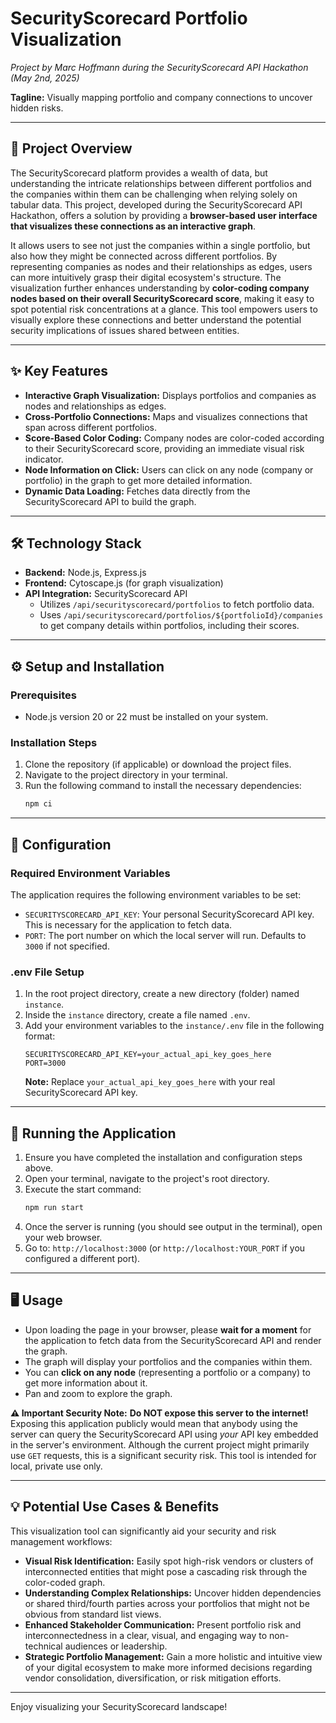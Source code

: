# SecurityScorecard Portfolio Visualization
*Project by Marc Hoffmann during the SecurityScorecard API Hackathon (May 2nd, 2025)*

**Tagline:** Visually mapping portfolio and company connections to uncover hidden risks.

---

## 🌟 Project Overview

The SecurityScorecard platform provides a wealth of data, but understanding the intricate relationships between different portfolios and the companies within them can be challenging when relying solely on tabular data. This project, developed during the SecurityScorecard API Hackathon, offers a solution by providing a **browser-based user interface that visualizes these connections as an interactive graph**.

It allows users to see not just the companies within a single portfolio, but also how they might be connected across different portfolios. By representing companies as nodes and their relationships as edges, users can more intuitively grasp their digital ecosystem's structure. The visualization further enhances understanding by **color-coding company nodes based on their overall SecurityScorecard score**, making it easy to spot potential risk concentrations at a glance. This tool empowers users to visually explore these connections and better understand the potential security implications of issues shared between entities.

---

## ✨ Key Features

* **Interactive Graph Visualization:** Displays portfolios and companies as nodes and relationships as edges.
* **Cross-Portfolio Connections:** Maps and visualizes connections that span across different portfolios.
* **Score-Based Color Coding:** Company nodes are color-coded according to their SecurityScorecard score, providing an immediate visual risk indicator.
* **Node Information on Click:** Users can click on any node (company or portfolio) in the graph to get more detailed information.
* **Dynamic Data Loading:** Fetches data directly from the SecurityScorecard API to build the graph.

---

## 🛠️ Technology Stack

* **Backend:** Node.js, Express.js
* **Frontend:** Cytoscape.js (for graph visualization)
* **API Integration:** SecurityScorecard API
    * Utilizes `/api/securityscorecard/portfolios` to fetch portfolio data.
    * Uses `/api/securityscorecard/portfolios/${portfolioId}/companies` to get company details within portfolios, including their scores.

---

## ⚙️ Setup and Installation

### Prerequisites

* Node.js version 20 or 22 must be installed on your system.

### Installation Steps

1.  Clone the repository (if applicable) or download the project files.
2.  Navigate to the project directory in your terminal.
3.  Run the following command to install the necessary dependencies:
    ```bash
    npm ci
    ```

---

## 🔑 Configuration

### Required Environment Variables

The application requires the following environment variables to be set:

* `SECURITYSCORECARD_API_KEY`: Your personal SecurityScorecard API key. This is necessary for the application to fetch data.
* `PORT`: The port number on which the local server will run. Defaults to `3000` if not specified.

### .env File Setup

1.  In the root project directory, create a new directory (folder) named `instance`.
2.  Inside the `instance` directory, create a file named `.env`.
3.  Add your environment variables to the `instance/.env` file in the following format:
    ```
    SECURITYSCORECARD_API_KEY=your_actual_api_key_goes_here
    PORT=3000
    ```
    **Note:** Replace `your_actual_api_key_goes_here` with your real SecurityScorecard API key.

---

## 🚀 Running the Application

1.  Ensure you have completed the installation and configuration steps above.
2.  Open your terminal, navigate to the project's root directory.
3.  Execute the start command:
    ```bash
    npm run start
    ```
4.  Once the server is running (you should see output in the terminal), open your web browser.
5.  Go to: `http://localhost:3000` (or `http://localhost:YOUR_PORT` if you configured a different port).

---

## 🖥️ Usage

* Upon loading the page in your browser, please **wait for a moment** for the application to fetch data from the SecurityScorecard API and render the graph.
* The graph will display your portfolios and the companies within them.
* You can **click on any node** (representing a portfolio or a company) to get more information about it.
* Pan and zoom to explore the graph.

**⚠️ Important Security Note:**
**Do NOT expose this server to the internet!** Exposing this application publicly would mean that anybody using the server can query the SecurityScorecard API using *your* API key embedded in the server's environment. Although the current project might primarily use `GET` requests, this is a significant security risk. This tool is intended for local, private use only.

---

## 💡 Potential Use Cases & Benefits

This visualization tool can significantly aid your security and risk management workflows:

* **Visual Risk Identification:** Easily spot high-risk vendors or clusters of interconnected entities that might pose a cascading risk through the color-coded graph.
* **Understanding Complex Relationships:** Uncover hidden dependencies or shared third/fourth parties across your portfolios that might not be obvious from standard list views.
* **Enhanced Stakeholder Communication:** Present portfolio risk and interconnectedness in a clear, visual, and engaging way to non-technical audiences or leadership.
* **Strategic Portfolio Management:** Gain a more holistic and intuitive view of your digital ecosystem to make more informed decisions regarding vendor consolidation, diversification, or risk mitigation efforts.

---

Enjoy visualizing your SecurityScorecard landscape!